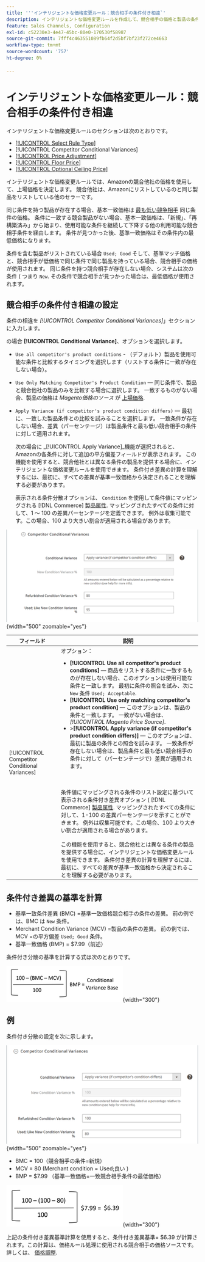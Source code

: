 ```yaml
---
title: '''インテリジェントな価格変更ルール：競合相手の条件付き相違`'
description: インテリジェントな価格変更ルールを作成して、競合相手の価格と製品の条件に基づいてAmazonの上場価格を決定します。
feature: Sales Channels, Configuration
exl-id: c52230e3-4e47-45bc-80e0-170530f58987
source-git-commit: 7fff4c463551089fb64f2d5bf7bf23f272ce4663
workflow-type: tm+mt
source-wordcount: '757'
ht-degree: 0%

---
```


# インテリジェントな価格変更ルール：競合相手の条件付き相違

インテリジェントな価格変更ルールのセクションは次のとおりです。

- [[!UICONTROL Select Rule Type]](./intelligent-repricing-rules.md)
- [!UICONTROL Competitor Conditional Variances]
- [[!UICONTROL Price Adjustment]](./price-adjustment.md)
- [[!UICONTROL Floor Price]](./floor-price.md)
- [[!UICONTROL Optional Ceiling Price]](./optional-ceiling-price.md)

インテリジェントな価格変更ルールでは、Amazonの競合他社の価格を使用して、上場価格を決定します。 競合他社は、Amazonにリストしているのと同じ製品をリストしている他のセラーです。

同じ条件を持つ製品が存在する場合、基本一致価格は [最も低い競争相手](./lowest-competitor-pricing.md) 同じ条件の価格。 条件に一致する競合製品がない場合、基本一致価格は、「新規」、「再構築済み」から始まり、使用可能な条件を継続して下降する他の利用可能な競合相手条件を経由します。 条件が見つかった後、基準一致価格はその条件内の最低価格になります。

条件を含む製品がリストされている場合 `Used; Good` そして、基準マッチ価格と、競合相手が低価格で同じ条件で同じ製品を持っている場合、競合相手の価格が使用されます。 同じ条件を持つ競合相手が存在しない場合、システムは次の条件 ( つまり `New`. その条件で競合相手が見つかった場合は、最低価格が使用されます。

## 競合相手の条件付き相違の設定

条件の相違を _[!UICONTROL Competitor Conditional Variances]_」セクションに入力します。

の場合 **[!UICONTROL Conditional Variance]**、オプションを選択します。

- `Use all competitor's product conditions` - （デフォルト）製品を使用可能な条件と比較するタイミングを選択します（リストする条件に一致が存在しない場合）。

- `Use Only Matching Competitor's Product Condition`  — 同じ条件で、製品と競合他社の製品のみを比較する場合に選択します。 一致するものがない場合、製品の価格は _Magento価格のソース_ が [上場価格](./listing-price.md).

- `Apply Variance (if competitor's product condition differs)`  — 最初に、一致した製品条件との比較を試みることを選択します。 一致条件が存在しない場合、差異（パーセンテージ）は製品条件と最も低い競合相手の条件に対して適用されます。

  次の場合に _[!UICONTROL Apply Variance]_機能が選択されると、Amazonの各条件に対して追加の平方偏差フィールドが表示されます。 この機能を使用すると、競合他社とは異なる条件の製品を提供する場合に、インテリジェントな価格変更ルールを使用できます。 条件付き差異の計算を理解するには、最初に、すべての差異が基準一致価格から決定されることを理解する必要があります。

  表示される条件分散オプションは、 `Condition` を使用して条件値にマッピングされる [!DNL Commerce] [製品属性](https://experienceleague.adobe.com/docs/commerce-admin/catalog/product-attributes/product-attributes.html). マッピングされたすべての条件に対して、1 ～ 100 の差異パーセンテージを定義できます。 例外は収集可能です。この場合、100 より大きい割合が適用される場合があります。

![インテリジェントな価格変更ルール — 競合相手の条件の相違](assets/amazon-competitor-cond-variances.png){width="500" zoomable="yes"}

| フィールド | 説明 |
|-----------------------------------------------|------------------------------------------------------------------------------------------------------------------------------------------------------------------------------------------------------------------------------------------------------------------------------------------------------------------------------------------------------------------------------------------------------------------------------------------------------------------------------------------------------------------------------------------------------------------------------------------------------------------------------------------------------------------------------------------------------------------------------------------------------------------------------------------------------------------------------------------------------------------------------------------------------------------------------------------------------------------------------------------------------------------------------------------------------------------------------------------------------------------------------------------------------------------------------------------------------------------------------------------------------------------------------------------------------------------------------------------------------------------------------------------------------------------------------------------------------------------------------------------------------------------------------------------------------------------------------------------------------------------------------------------------|
| [!UICONTROL Competitor Conditional Variances] | オプション： <ul><li>**[!UICONTROL Use all competitor's product conditions]**  — 商品をリストする条件に一致するものが存在しない場合、このオプションは使用可能な条件と一致します。 最初に条件の照合を試み、次に `New` 条件 `Used; Acceptable`.</li><li>**[!UICONTROL Use only matching competitor's product condition]**  — このオプションは、製品の条件と一致します。 一致がない場合は、 _[!UICONTROL Magento Price Source]_.</li><li>>**[!UICONTROL Apply variance (if competitor's product condition differs)]**  — このオプションは、最初に製品の条件との照合を試みます。 一致条件が存在しない場合は、製品条件と最も低い競合相手の条件に対して（パーセンテージで）差異が適用されます。</li></ul><br><br>条件値にマッピングされる条件のリスト設定に基づいて表示される条件付き差異オプション ( [!DNL Commerce] [製品属性](https://experienceleague.adobe.com/docs/commerce-admin/catalog/product-attributes/product-attributes.html). マッピングされたすべての条件に対して、1-100 の差異パーセンテージを示すことができます。 例外は収集可能です。この場合、100 より大きい割合が適用される場合があります。<br><br>この機能を使用すると、競合他社とは異なる条件の製品を提供する場合に、インテリジェントな価格変更ルールを使用できます。 条件付き差異の計算を理解するには、最初に、すべての差異が基準一致価格から決定されることを理解する必要があります。 |

## 条件付き差異の基準を計算

- 基準一致条件差異 (BMC) =基準一致価格競合相手の条件の差異。 前の例では、BMC は `New` 条件。
- Merchant Condition Variance (MCV) =製品の条件の差異。 前の例では、MCV =の平方偏差 `Used; Good` 条件。
- 基準一致価格 (BMP) = $7.99（前述）

条件付き分散の基準を計算する式は次のとおりです。

![条件付き分散の基準計算式](assets/amazon-cond-variance-calc-1.png){width="300"}

## 例

条件付き分散の設定を次に示します。

![条件付き分散の例](assets/amazon-cond-variances.png){width="500" zoomable="yes"}

- BMC = 100（競合相手の条件=新規）
- MCV = 80 (Merchant condition = Used;良い )
- BMP = $7.99 （基準一致価格=一致競合相手条件の最低価格）

![条件付き平方偏差の基本計算の例](assets/amazon-cond-variance-calc-2.png){width="300"}

上記の条件付き差異基準計算を使用すると、条件付き差異基準= $6.39 が計算されます。この計算は、価格ルール処理に使用される競合相手の価格ソースです。詳しくは、 [価格調整](./price-adjustment.md).
